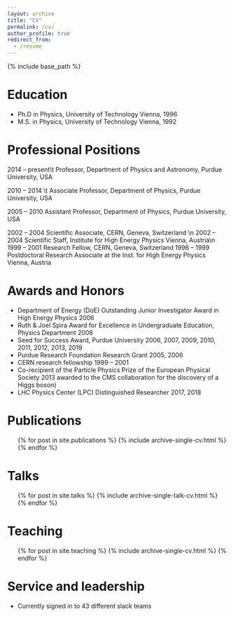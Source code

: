 ```yaml
---
layout: archive
title: "CV"
permalink: /cv/
author_profile: true
redirect_from:
  - /resume
---
```


{% include base_path %}

Education
======

* Ph.D in Physics, University of Technology Vienna, 1996
* M.S. in Physics, University of Technology Vienna, 1992

Professional Positions
======
2014 – present\t Professor, Department of Physics and Astronomy, Purdue University, USA

2010 – 2014 \t Associate Professor, Department of Physics, Purdue University, USA

2005 – 2010 Assistant Professor, Department of Physics, Purdue University, USA

2002 – 2004 Scientific Associate, CERN, Geneva, Switzerland \n
2002 – 2004 Scientific Staff, Institute for High Energy Physics Vienna, Austria\n
1999 – 2001 Research Fellow, CERN, Geneva, Switzerland
1996 – 1999 Postdoctoral Research Associate at the Inst. for High Energy Physics Vienna, Austria
  
Awards and Honors
======
* Department of Energy (DoE) Outstanding Junior Investigator Award in High Energy Physics 2006
* Ruth & Joel Spira Award for Excellence in Undergraduate Education, Physics Department 2008
* Seed for Success Award, Purdue University 2006, 2007, 2009, 2010, 2011, 2012, 2013, 2019
* Purdue Research Foundation Research Grant 2005, 2006
* CERN research fellowship 1999 – 2001
* Co-recipient of the Particle Physics Prize of the European Physical Society 2013
   awarded to the CMS collaboration for the discovery of a Higgs boson)
* LHC Physics Center (LPC) Distinguished Researcher 2017, 2018

Publications
======
  <ul>{% for post in site.publications %}
    {% include archive-single-cv.html %}
  {% endfor %}</ul>
  
Talks
======
  <ul>{% for post in site.talks %}
    {% include archive-single-talk-cv.html %}
  {% endfor %}</ul>
  
Teaching
======
  <ul>{% for post in site.teaching %}
    {% include archive-single-cv.html %}
  {% endfor %}</ul>
  
Service and leadership
======
* Currently signed in to 43 different slack teams
